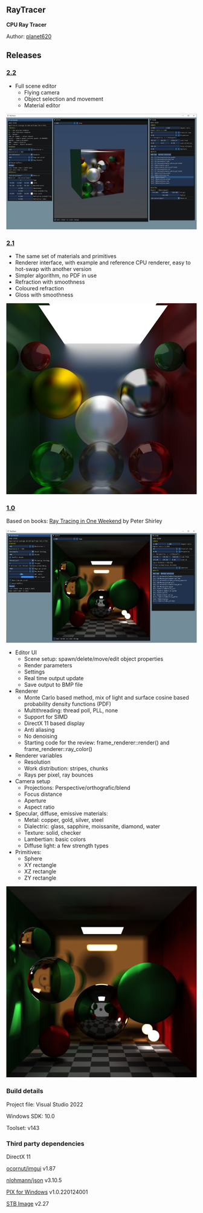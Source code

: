 ## RayTracer
**CPU Ray Tracer**

Author: [planet620]

## Releases

### [2.2]
- Full scene editor
    - Flying camera
    - Object selection and movement
    - Material editor

![User interface](Screenshot22.png)

### [2.1]
- The same set of materials and primitives
- Renderer interface, with example and reference CPU renderer, easy to hot-swap with another version
- Simpler algorithm, no PDF in use
- Refraction with smoothness
- Coloured refraction
- Gloss with smoothness

![Example output](ExampleOutput2.png)

### [1.0]
Based on books: [Ray Tracing in One Weekend] by Peter Shirley

![User interface](Screenshot.png)

- Editor UI
    - Scene setup: spawn/delete/move/edit object properties
    - Render parameters
    - Settings
    - Real time output update
    - Save output to BMP file
- Renderer
	- Monte Carlo based method, mix of light and surface cosine based probability density functions (PDF)
	- Multithreading: thread poll, PLL, none
	- Support for SIMD
    - DirectX 11 based display
	- Anti aliasing
	- No denoising
    - Starting code for the review: frame_renderer::render() and frame_renderer::ray_color()
- Renderer variables
    - Resolution
    - Work distribution: stripes, chunks
    - Rays per pixel, ray bounces
- Camera setup
    - Projections: Perspective/orthografic/blend
    - Focus distance
    - Aperture
    - Aspect ratio
- Specular, diffuse, emissive materials:
    - Metal: copper, gold, silver, steel
    - Dialectric: glass, sapphire, moissanite, diamond, water
    - Texture: solid, checker
    - Lambertian: basic colors
    - Diffuse light: a few strength types
- Primitives: 
    -  Sphere
    -  XY rectangle
    -  XZ rectangle
    -  ZY rectangle

![Example output](ExampleOutput.png)

### Build details
Project file: Visual Studio 2022

Windows SDK: 10.0

Toolset: v143

### Third party dependencies
DirectX 11

[ocornut/imgui] v1.87

[nlohmann/json] v3.10.5

[PIX for Windows] v1.0.220124001

[STB Image] v2.27

[//]: # (links)

   [planet620]: <https://mpolaczyk.pl>
   [1.0]: <https://bitbucket.org/planet620/raytracer/commits/tag/release_1.0>
   [2.0]: <https://bitbucket.org/planet620/raytracer/commits/tag/release_2.0>
   [2.1]: <https://bitbucket.org/planet620/raytracer/commits/tag/release_2.1>
   [2.2]: <https://bitbucket.org/planet620/raytracer/commits/tag/release_2.2>
   [ocornut/imgui]: <https://github.com/ocornut/imgui>
   [nlohmann/json]: <https://github.com/nlohmann/json>
   [PIX for Windows]: <https://devblogs.microsoft.com/pix/download>
   [STB Image]: <http://nothings.org/stb>
   [Ray Tracing in One Weekend]: <https://raytracing.github.io>